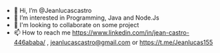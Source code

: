 - 👋 Hi, I’m @Jeanlucascastro
- 👀 I’m interested in Programming, Java and Node.Js
- 💞️ I'm looking to collaborate on some project
- 📫 How to reach me https://www.linkedin.com/in/jean-castro-446ababa/ , jeanlucascastro@gmail.com or https://t.me/Jeanlucas155


